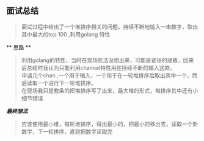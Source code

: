 ## 面试总结

> 面试过程中给出了一个堆排序相关的问题，持续不断地输入一串数字，取出其中最大的top 100 ,利用golang 特性

** 思路 ** 
> 利用golang的特性，当时在现场死活没想出来，可能是紧张的缘故，回来后总结时我认为只能利用channel特性用在持续不断的输入这款。  
> 申请几个chan ,一个用于输入，一个用于在一轮堆排序后取出其中一个，然后读取一个进行下一轮堆排序。  
> 在现场我只是教条的把堆排序写了出来，最大堆的形式，堆排序其中还有小细节错误   

***最终想法***
> 应该使用最小堆，每轮堆排序，得出最小的，把最小的移出去，读取一个新数字，下一轮排序，直到把数字读取完